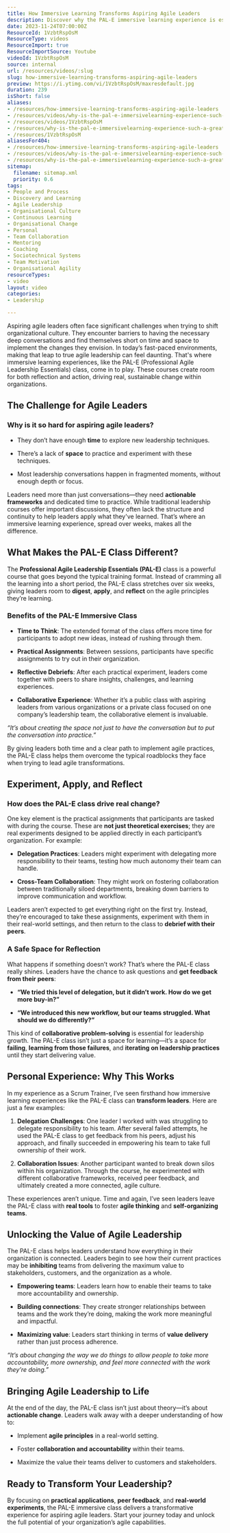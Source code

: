 ```yaml
---
title: How Immersive Learning Transforms Aspiring Agile Leaders
description: Discover why the PAL-E immersive learning experience is essential for aspiring agile leaders, blending scrum training with hands-on coaching for effective transition.
date: 2023-11-24T07:00:00Z
ResourceId: 1VzbtRspOsM
ResourceType: videos
ResourceImport: true
ResourceImportSource: Youtube
videoId: 1VzbtRspOsM
source: internal
url: /resources/videos/:slug
slug: how-immersive-learning-transforms-aspiring-agile-leaders
preview: https://i.ytimg.com/vi/1VzbtRspOsM/maxresdefault.jpg
duration: 239
isShort: false
aliases:
- /resources/how-immersive-learning-transforms-aspiring-agile-leaders
- /resources/videos/why-is-the-pal-e-immersivelearning-experience-such-a-great-fit-for-aspiring-agileleaders-
- /resources/videos/1VzbtRspOsM
- /resources/why-is-the-pal-e-immersivelearning-experience-such-a-great-fit-for-aspiring-agileleaders-
- /resources/1VzbtRspOsM
aliasesFor404:
- /resources/how-immersive-learning-transforms-aspiring-agile-leaders
- /resources/videos/why-is-the-pal-e-immersivelearning-experience-such-a-great-fit-for-aspiring-agileleaders-
- /resources/why-is-the-pal-e-immersivelearning-experience-such-a-great-fit-for-aspiring-agileleaders-
sitemap:
  filename: sitemap.xml
  priority: 0.6
tags:
- People and Process
- Discovery and Learning
- Agile Leadership
- Organisational Culture
- Continuous Learning
- Organisational Change
- Personal
- Team Collaboration
- Mentoring
- Coaching
- Sociotechnical Systems
- Team Motivation
- Organisational Agility
resourceTypes:
- video
layout: video
categories:
- Leadership

---
```

Aspiring agile leaders often face significant challenges when trying to shift organizational culture. They encounter barriers to having the necessary deep conversations and find themselves short on time and space to implement the changes they envision. In today’s fast-paced environments, making that leap to true agile leadership can feel daunting. That's where immersive learning experiences, like the PAL-E (Professional Agile Leadership Essentials) class, come in to play. These courses create room for both reflection and action, driving real, sustainable change within organizations.

## **The Challenge for Agile Leaders**

### **Why is it so hard for aspiring agile leaders?**

- They don’t have enough **time** to explore new leadership techniques.

- There’s a lack of **space** to practice and experiment with these techniques.

- Most leadership conversations happen in fragmented moments, without enough depth or focus.

Leaders need more than just conversations—they need **actionable frameworks** and dedicated time to practice. While traditional leadership courses offer important discussions, they often lack the structure and continuity to help leaders apply what they've learned. That’s where an immersive learning experience, spread over weeks, makes all the difference.

## **What Makes the PAL-E Class Different?**

The **Professional Agile Leadership Essentials (PAL-E)** class is a powerful course that goes beyond the typical training format. Instead of cramming all the learning into a short period, the PAL-E class stretches over six weeks, giving leaders room to **digest**, **apply**, and **reflect** on the agile principles they’re learning.

### **Benefits of the PAL-E Immersive Class**

- **Time to Think**: The extended format of the class offers more time for participants to adopt new ideas, instead of rushing through them.

- **Practical Assignments**: Between sessions, participants have specific assignments to try out in their organization.

- **Reflective Debriefs**: After each practical experiment, leaders come together with peers to share insights, challenges, and learning experiences.

- **Collaborative Experience**: Whether it’s a public class with aspiring leaders from various organizations or a private class focused on one company’s leadership team, the collaborative element is invaluable.

_“It’s about creating the space not just to have the conversation but to put the conversation into practice.”_

By giving leaders both time and a clear path to implement agile practices, the PAL-E class helps them overcome the typical roadblocks they face when trying to lead agile transformations.

## **Experiment, Apply, and Reflect**

### **How does the PAL-E class drive real change?**

One key element is the practical assignments that participants are tasked with during the course. These are **not just theoretical exercises**; they are real experiments designed to be applied directly in each participant’s organization. For example:

- **Delegation Practices**: Leaders might experiment with delegating more responsibility to their teams, testing how much autonomy their team can handle.

- **Cross-Team Collaboration**: They might work on fostering collaboration between traditionally siloed departments, breaking down barriers to improve communication and workflow.

Leaders aren’t expected to get everything right on the first try. Instead, they’re encouraged to take these assignments, experiment with them in their real-world settings, and then return to the class to **debrief with their peers**.

### **A Safe Space for Reflection**

What happens if something doesn’t work? That’s where the PAL-E class really shines. Leaders have the chance to ask questions and **get feedback from their peers**:

- **“We tried this level of delegation, but it didn’t work. How do we get more buy-in?”**

- **“We introduced this new workflow, but our teams struggled. What should we do differently?”**

This kind of **collaborative problem-solving** is essential for leadership growth. The PAL-E class isn’t just a space for learning—it’s a space for **failing**, **learning from those failures**, and **iterating on leadership practices** until they start delivering value.

## **Personal Experience: Why This Works**

In my experience as a Scrum Trainer, I’ve seen firsthand how immersive learning experiences like the PAL-E class can **transform leaders**. Here are just a few examples:

1. **Delegation Challenges**: One leader I worked with was struggling to delegate responsibility to his team. After several failed attempts, he used the PAL-E class to get feedback from his peers, adjust his approach, and finally succeeded in empowering his team to take full ownership of their work.

3. **Collaboration Issues**: Another participant wanted to break down silos within his organization. Through the course, he experimented with different collaborative frameworks, received peer feedback, and ultimately created a more connected, agile culture.

These experiences aren’t unique. Time and again, I’ve seen leaders leave the PAL-E class with **real tools** to foster **agile thinking** and **self-organizing teams**.

## **Unlocking the Value of Agile Leadership**

The PAL-E class helps leaders understand how everything in their organization is connected. Leaders begin to see how their current practices may be **inhibiting** teams from delivering the maximum value to stakeholders, customers, and the organization as a whole.

- **Empowering teams**: Leaders learn how to enable their teams to take more accountability and ownership.

- **Building connections**: They create stronger relationships between teams and the work they’re doing, making the work more meaningful and impactful.

- **Maximizing value**: Leaders start thinking in terms of **value delivery** rather than just process adherence.

_“It’s about changing the way we do things to allow people to take more accountability, more ownership, and feel more connected with the work they’re doing.”_

## **Bringing Agile Leadership to Life**

At the end of the day, the PAL-E class isn’t just about theory—it’s about **actionable change**. Leaders walk away with a deeper understanding of how to:

- Implement **agile principles** in a real-world setting.

- Foster **collaboration and accountability** within their teams.

- Maximize the value their teams deliver to customers and stakeholders.

## **Ready to Transform Your Leadership?**

By focusing on **practical applications**, **peer feedback**, and **real-world experiments**, the PAL-E immersive class delivers a transformative experience for aspiring agile leaders. Start your journey today and unlock the full potential of your organization’s agile capabilities.
